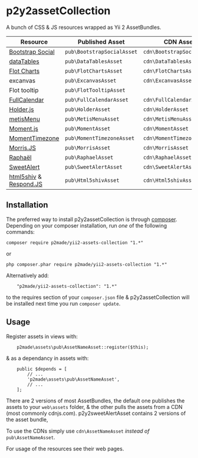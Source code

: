 p2y2assetCollection
===================

A bunch of CSS & JS resources wrapped as Yii 2 AssetBundles.

Resource | Published Asset | CDN Asset
------------ | ------------- | ------------
[Bootstrap Social](https://github.com/lipis/bootstrap-social) | `pub\BootstrapSocialAsset`  | `cdn\BootstrapSocialAsset`
[dataTables](http://datatables.net) | `pub\DataTablesAsset`  | `cdn\DataTablesAsset`
[Flot Charts](http://www.flotcharts.org) | `pub\FlotChartsAsset`  | `cdn\FlotChartsAsset`
excanvas | `pub\ExcanvasAsset`  | `cdn\ExcanvasAsset`
Flot tooltip | `pub\FlotTooltipAsset`  |
[FullCalendar](http://fullcalendar.io) | `pub\FullCalendarAsset`  | `cdn\FullCalendarAsset`
[Holder.js](http://imsky.github.io/holder/) | `pub\HolderAsset`  | `cdn\HolderAsset`
[metisMenu](https://github.com/onokumus/metisMenu) | `pub\MetisMenuAsset`  | `cdn\MetisMenuAsset`
[Moment.js](http://momentjs.com/) | `pub\MomentAsset`  | `cdn\MomentAsset`
[MomentTimezone](http://momentjs.com/timezone/) | `pub\MomentTimezoneAsset`  | `cdn\MomentTimezoneAsset`
[Morris.JS](http://morrisjs.github.io/morris.js/) | `pub\MorrisAsset`  | `cdn\MorrisAsset`
[Raphaël](http://raphaeljs.com) | `pub\RaphaelAsset`  | `cdn\RaphaelAsset`
[SweetAlert](http://t4t5.github.io/sweetalert/) | `pub\SweetAlertAsset`  | `cdn\SweetAlertAsset`
[html5shiv](https://github.com/afarkas/html5shiv) & [Respond.JS](https://github.com/scottjehl/Respond) | `pub\Html5shivAsset`  | `cdn\Html5shivAsset`



Installation
------------

The preferred way to install p2y2assetCollection is through [composer](http://getcomposer.org/download/).
Depending on your composer installation, run *one* of the following commands:

```
composer require p2made/yii2-assets-collection "1.*"
```

or

```
php composer.phar require p2made/yii2-assets-collection "1.*"
```

Alternatively add:

```
	"p2made/yii2-assets-collection": "1.*"
```

to the requires section of your `composer.json` file & p2y2assetCollection will be installed next time you run `composer update`.

Usage
-----

Register assets in views with:

```
	p2made\assets\pub\AssetNameAsset::register($this);
```

& as a dependancy in assets with:

```
	public $depends = [
		// ...
		'p2made\assets\pub\AssetNameAsset',
		// ...
	];
```

There are 2 versions of most AssetBundles, the default one publishes the assets to your `web\assets` folder, & the other pulls the assets from a CDN (most commonly cdnjs.com).
p2y2sweetAlertAsset contains 2 versions of the asset bundle,

To use the CDNs simply use `cdn\AssetNameAsset` *instead of* `pub\AssetNameAsset`.

For usage of the resources see their web pages.



